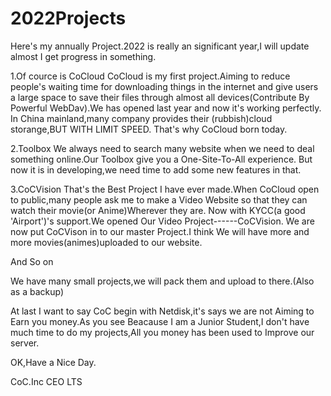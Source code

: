 # 2022Projects
Here's my annually Project.2022 is really an significant year,I will update almost I get progress in something.

1.Of cource is CoCloud
CoCloud is my first project.Aiming to reduce people's waiting time for downloading things in the internet and give users a large space to save their files through almost all devices(Contribute By Powerful WebDav).We has opened last year and now it's working perfectly.
In China mainland,many company provides their (rubbish)cloud storange,BUT WITH LIMIT SPEED.  That's why CoCloud born today.

2.Toolbox
We always need to search many website when we need to deal something online.Our Toolbox give you a One-Site-To-All experience.
But now it is in developing,we need time to add some new features in that.

3.CoCVision
That's the Best Project I have ever made.When CoCloud open to public,many people ask me to make a Video Website so that they can watch their movie(or Anime)Wherever they are.
Now with KYCC(a good 'Airport')'s support.We opened Our Video Project------CoCVision.
We are now put CoCVison in to our master Project.I think We will have more and more movies(animes)uploaded to our website.

And So on

We have many small projects,we will pack them and upload to there.(Also as a backup)

At last I want to say CoC begin with Netdisk,it's says we are not Aiming to Earn you money.As you see Beacause I am a Junior Student,I don't have much time to do my projects,All you money has been used to Improve our server.

OK,Have a Nice Day.

CoC.Inc CEO LTS
